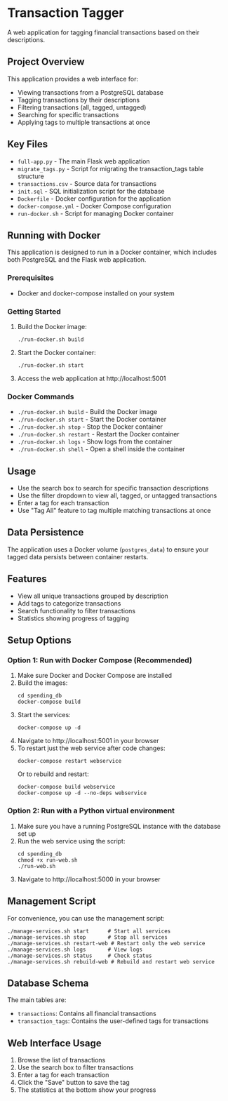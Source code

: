 # Transaction Tagger

A web application for tagging financial transactions based on their descriptions.

## Project Overview

This application provides a web interface for:
- Viewing transactions from a PostgreSQL database
- Tagging transactions by their descriptions
- Filtering transactions (all, tagged, untagged)
- Searching for specific transactions
- Applying tags to multiple transactions at once

## Key Files

- `full-app.py` - The main Flask web application
- `migrate_tags.py` - Script for migrating the transaction_tags table structure
- `transactions.csv` - Source data for transactions
- `init.sql` - SQL initialization script for the database
- `Dockerfile` - Docker configuration for the application
- `docker-compose.yml` - Docker Compose configuration
- `run-docker.sh` - Script for managing Docker container

## Running with Docker

This application is designed to run in a Docker container, which includes both PostgreSQL and the Flask web application.

### Prerequisites

- Docker and docker-compose installed on your system

### Getting Started

1. Build the Docker image:
   ```
   ./run-docker.sh build
   ```

2. Start the Docker container:
   ```
   ./run-docker.sh start
   ```

3. Access the web application at http://localhost:5001

### Docker Commands

- `./run-docker.sh build` - Build the Docker image
- `./run-docker.sh start` - Start the Docker container
- `./run-docker.sh stop` - Stop the Docker container
- `./run-docker.sh restart` - Restart the Docker container
- `./run-docker.sh logs` - Show logs from the container
- `./run-docker.sh shell` - Open a shell inside the container

## Usage

- Use the search box to search for specific transaction descriptions
- Use the filter dropdown to view all, tagged, or untagged transactions
- Enter a tag for each transaction
- Use "Tag All" feature to tag multiple matching transactions at once

## Data Persistence

The application uses a Docker volume (`postgres_data`) to ensure your tagged data persists between container restarts.

## Features

- View all unique transactions grouped by description
- Add tags to categorize transactions
- Search functionality to filter transactions
- Statistics showing progress of tagging

## Setup Options

### Option 1: Run with Docker Compose (Recommended)

1. Make sure Docker and Docker Compose are installed
2. Build the images:
   ```
   cd spending_db
   docker-compose build
   ```
3. Start the services:
   ```
   docker-compose up -d
   ```
4. Navigate to http://localhost:5001 in your browser
5. To restart just the web service after code changes:
   ```
   docker-compose restart webservice
   ```
   Or to rebuild and restart:
   ```
   docker-compose build webservice
   docker-compose up -d --no-deps webservice
   ```

### Option 2: Run with a Python virtual environment

1. Make sure you have a running PostgreSQL instance with the database set up
2. Run the web service using the script:
   ```
   cd spending_db
   chmod +x run-web.sh
   ./run-web.sh
   ```
3. Navigate to http://localhost:5000 in your browser

## Management Script

For convenience, you can use the management script:

```
./manage-services.sh start      # Start all services
./manage-services.sh stop       # Stop all services
./manage-services.sh restart-web # Restart only the web service
./manage-services.sh logs       # View logs
./manage-services.sh status     # Check status
./manage-services.sh rebuild-web # Rebuild and restart web service
```

## Database Schema

The main tables are:

- `transactions`: Contains all financial transactions
- `transaction_tags`: Contains the user-defined tags for transactions

## Web Interface Usage

1. Browse the list of transactions
2. Use the search box to filter transactions
3. Enter a tag for each transaction
4. Click the "Save" button to save the tag
5. The statistics at the bottom show your progress 